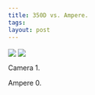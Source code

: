 ```yaml
---
title: 350D vs. Ampere.
tags: 
layout: post
---
```

<img src="http://fuzzymonk.com/photos/cats/image/595/IMG_1792-AmpereSleepingLighter.jpg" align="center" class="picture">



<img src="http://fuzzymonk.com/photos/cats/image/595/IMG_1800-AmpereChillinLight_001.jpg" align="center" class="picture">



Camera 1.

Ampere 0.


